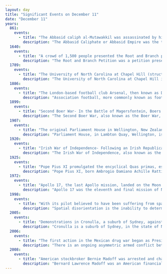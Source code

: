 ```yaml
---
layout: day
title: "Significant Events on December 11"
date: "December 11"
years:
  861:
    events:
      - title: "The Abbasid caliph al-Mutawakkil was assassinated by his guards, beginning the Anarchy at Samarra."
        description: "The Abbasid Caliphate or Abbasid Empire was the third caliphate to succeed the Islamic prophet Muhammad. It was founded by a dynasty descended from Muhammad's uncle, Abbas ibn Abd al-Muttalib, from whom the dynasty takes its name. They ruled as caliphs for most of the caliphate from their capital in Baghdad in modern-day Iraq, after having overthrown the Umayyad Caliphate in the Abbasid Revolution of 750 CE (132 AH). The Abbasid Revolution had its origins and first successes in the easterly region of Khorasan, far from the Levantine center of Umayyad influence."
  1640:
    events:
      - title: "A crowd of 1,500 people presented the Root and Branch petition to the Long Parliament, calling for abolishing the episcopacy of the Church of England."
        description: "The Root and Branch Petition was a petition presented to the Long Parliament on 11 December 1640. The petition had been signed by 15,000 Londoners and was presented to the English Parliament by a crowd of 1,500. The petition called on Parliament to abolish episcopacy from the 'roots' and in all its 'branches'."
  1789:
    events:
      - title: "The University of North Carolina at Chapel Hill (structure pictured), one of the oldest public universities in the United States and the only one to award degrees in the 18th century, was chartered."
        description: "The University of North Carolina at Chapel Hill is a public research university in Chapel Hill, North Carolina, United States. Chartered in 1789, the university first began enrolling students in 1795, making it one of the oldest public universities in the United States."
  1886:
    events:
      - title: "The London-based football club Arsenal, then known as Dial Square, played their first match on the Isle of Dogs."
        description: "Association football, more commonly known as football or soccer, is a team sport played between two teams of 11 players each, who almost exclusively use their feet to propel a ball around a rectangular field called a pitch. The objective of the game is to score more goals than the opposing team by moving the ball beyond the goal line into a rectangular-framed goal defended by the opposing team. Traditionally, the game has been played over two 45-minute halves, for a total match time of 90 minutes. With an estimated 250 million players active in over 200 countries and territories, it is the world's most popular sport."
  1899:
    events:
      - title: "Second Boer War- In the Battle of Magersfontein, Boers defeated British forces trying to relieve the Siege of Kimberley."
        description: "The Second Boer War, also known as the Boer War, Transvaal War, Anglo–Boer War, or South African War, was a conflict fought between the British Empire and the two Boer republics over the Empire's influence in Southern Africa."
  1907:
    events:
      - title: "The original Parliament House in Wellington, New Zealand, was destroyed by fire (pictured)."
        description: "Parliament House, in Lambton Quay, Wellington, is the main building of the New Zealand Parliament Buildings. It contains the Parliament's debating chamber, speaker's office, visitors' centre, and committee rooms. It was built between 1914 and 1922, replacing an earlier building that burned down in 1907. Parliament started using the yet to be completed building from 1918. Parliament House was extensively earthquake strengthened and refurbished between 1991 and 1995. It is open for visitors almost every day of the year, and is one of Wellington's major visitor attractions. Parliament House is a Category 1 historic building registered by Heritage New Zealand."
  1920:
    events:
      - title: "Irish War of Independence- Following an Irish Republican Army ambush of an Auxiliary patrol, British forces burned and looted numerous buildings in Cork."
        description: "The Irish War of Independence, also known as the Anglo-Irish War, was a guerrilla war fought in Ireland from 1919 to 1921 between the Irish Republican Army and British forces- the British Army, along with the quasi-military Royal Irish Constabulary (RIC) and its paramilitary forces the Auxiliaries and Ulster Special Constabulary (USC). It was part of the Irish revolutionary period."
  1925:
    events:
      - title: "Pope Pius XI promulgated the encyclical Quas primas, establishing the Feast of Christ the King."
        description: "Pope Pius XI, born Ambrogio Damiano Achille Ratti, was the head of the Catholic Church from 6 February 1922 to 10 February 1939. He also became the first sovereign of the Vatican City State upon its creation as an independent state on 11 February 1929. He remained pope until his death in February 1939."
  1972:
    events:
      - title: "Apollo 17, the last Apollo mission, landed on the Moon."
        description: "Apollo 17 was the eleventh and final mission of NASA's Apollo program, the sixth and most recent time humans have set foot on the Moon. Commander Gene Cernan and Lunar Module Pilot Harrison Schmitt walked on the Moon, while Command Module Pilot Ronald Evans orbited above. Schmitt was the only professional geologist to land on the Moon; he was selected in place of Joe Engle, as NASA had been under pressure to send a scientist to the Moon. The mission's heavy emphasis on science meant the inclusion of a number of new experiments, including a biological experiment containing five mice that was carried in the command module."
  1998:
    events:
      - title: "With its pilot believed to have been suffering from spatial disorientation, Thai Airways Flight 261 crashed in a swamp on approach to Surat Thani Airport, resulting in 101 deaths."
        description: "Spatial disorientation is the inability to determine position or relative motion, commonly occurring during periods of challenging visibility, since vision is the dominant sense for orientation. The auditory system, vestibular system, and proprioceptive system collectively work to coordinate movement with balance, and can also create illusory nonvisual sensations, resulting in spatial disorientation in the absence of strong visual cues."
  2005:
    events:
      - title: "Demonstrations in Cronulla, a suburb of Sydney, against recent violence towards locals turned into a series of race riots."
        description: "Cronulla is a suburb of Sydney, in the state of New South Wales, Australia. Boasting numerous surf beaches and swimming spots, the suburb attracts both tourists and Greater Sydney residents. Cronulla is 26 kilometres south of the Sydney central business district, in the local government area of the Sutherland Shire."
  2006:
    events:
      - title: "The first action in the Mexican drug war began as President Felipe Calderón ordered Mexican soldiers and Federal Police units into the state of Michoacán."
        description: "There is an ongoing asymmetric armed conflict between the Mexican government and various drug trafficking syndicates. When the Mexican military intervened in 2006, the government's main objective was to reduce drug-related violence. The Mexican government has asserted that its primary focus is dismantling the cartels and preventing drug trafficking. The conflict has been described as the Mexican theater of the global war on drugs, as led by the United States federal government."
  2008:
    events:
      - title: "American stockbroker Bernie Madoff was arrested and charged with securities fraud in a $64.8 billion Ponzi scheme, the largest in history."
        description: "Bernard Lawrence Madoff was an American financial criminal and financier who was the admitted mastermind of the largest known Ponzi scheme in history, worth an estimated $65 billion. He was at one time chairman of the Nasdaq stock exchange. Madoff's firm had two basic units- a stock brokerage and an asset management business; the Ponzi scheme was centered in the asset management business."
---
```

